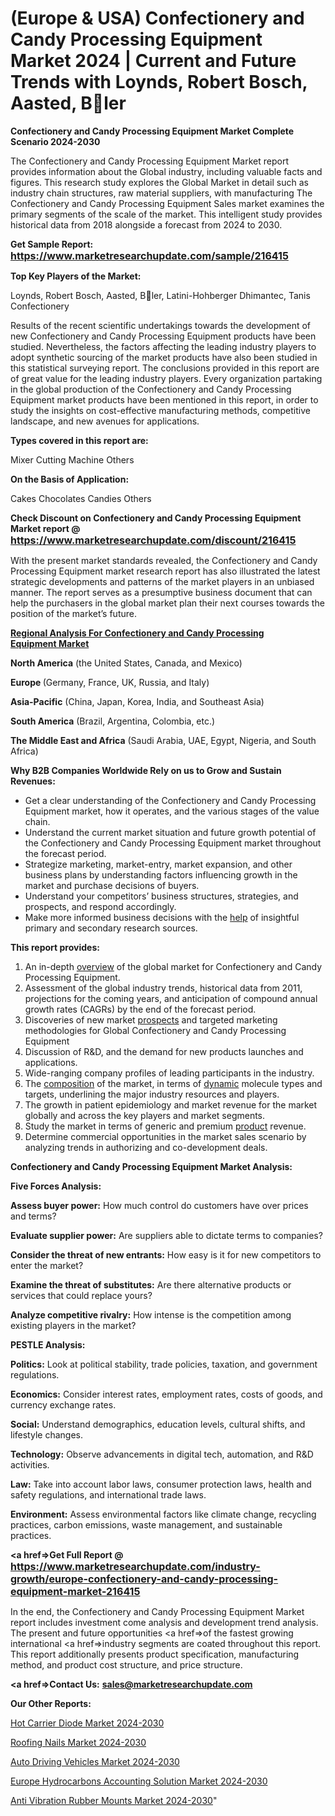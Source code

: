 # (Europe & USA) Confectionery and Candy Processing Equipment Market 2024 | Current and Future Trends with Loynds, Robert Bosch, Aasted, Bler

<strong>Confectionery and Candy Processing Equipment Market Complete Scenario 2024-2030</strong>

The Confectionery and Candy Processing Equipment Market report provides information about the Global industry, including valuable facts and figures. This research study explores the Global Market in detail such as industry chain structures, raw material suppliers, with manufacturing The Confectionery and Candy Processing Equipment Sales market examines the primary segments of the scale of the market. This intelligent study provides historical data from 2018 alongside a forecast from 2024 to 2030.

<strong>Get Sample Report: <a href=https://www.marketresearchupdate.com/sample/216415><font size=3 color=#0000ff>https://www.marketresearchupdate.com/sample/216415</font></a></strong>

<strong>Top Key Players of the Market:</strong>

Loynds, Robert Bosch, Aasted, Bler, Latini-Hohberger Dhimantec, Tanis Confectionery

Results of the recent scientific undertakings towards the development of new Confectionery and Candy Processing Equipment products have been studied. Nevertheless, the factors affecting the leading industry players to adopt synthetic sourcing of the market products have also been studied in this statistical surveying report. The conclusions provided in this report are of great value for the leading industry players. Every organization partaking in the global production of the Confectionery and Candy Processing Equipment market products have been mentioned in this report, in order to study the insights on cost-effective manufacturing methods, competitive landscape, and new avenues for applications.

<strong>Types covered in this report are: </strong>

Mixer
Cutting Machine
Others

<strong>On the Basis of Application:</strong>

Cakes
Chocolates
Candies
Others

<strong>Check Discount on Confectionery and Candy Processing Equipment Market report @ <a href=https://www.marketresearchupdate.com/discount/216415><font size=3 color=#0000ff>https://www.marketresearchupdate.com/discount/216415</font></a></strong>

With the present market standards revealed, the Confectionery and Candy Processing Equipment market research report has also illustrated the latest strategic developments and patterns of the market players in an unbiased manner. The report serves as a presumptive business document that can help the purchasers in the global market plan their next courses towards the position of the market’s future.

<strong><u><b>Regional Analysis For Confectionery and Candy Processing Equipment Market</b></u></strong>

<strong><b>North America</b></strong> (the United States, Canada, and Mexico)

<strong><b>Europe </b></strong>(Germany, France, UK, Russia, and Italy)

<strong><b>Asia-Pacific</b></strong> (China, Japan, Korea, India, and Southeast Asia)

<strong><b>South America</b></strong> (Brazil, Argentina, Colombia, etc.)

<strong><b>The Middle East and Africa</b></strong> (Saudi Arabia, UAE, Egypt, Nigeria, and South Africa)

<strong>Why B2B Companies Worldwide Rely on us to Grow and Sustain Revenues:</strong>
<ul>
  <li>Get a clear understanding of the Confectionery and Candy Processing Equipment market, how it operates, and the various stages of the value chain.</li>
  <li>Understand the current market situation and future growth potential of the Confectionery and Candy Processing Equipment market throughout the forecast period.</li>
  <li>Strategize marketing, market-entry, market expansion, and other business plans by understanding factors influencing growth in the market and purchase decisions of buyers.</li>
  <li>Understand your competitors’ business structures, strategies, and prospects, and respond accordingly.</li>
  <li>Make more informed business decisions with the <a href=ASDF991299>help</a> of insightful primary and secondary research sources.</li>
</ul>
<strong>This report provides:</strong>
<ol>
  <li>An in-depth <a href=>overview</a> of the global market for Confectionery and Candy Processing Equipment.</li>
  <li>Assessment of the global industry trends, historical data from 2011, projections for the coming years, and anticipation of compound annual growth rates (CAGRs) by the end of the forecast period.</li>
  <li>Discoveries of new market <a href=>prospects</a> and targeted marketing methodologies for Global Confectionery and Candy Processing Equipment</li>
  <li>Discussion of R&amp;D, and the demand for new products launches and applications.</li>
  <li>Wide-ranging company profiles of leading participants in the industry.</li>
  <li>The <a href=ASDF881288>composition</a> of the market, in terms of <a href=>dynamic</a> molecule types and targets, underlining the major industry resources and players.</li>
  <li>The growth in patient epidemiology and market revenue for the market globally and across the key players and market segments.</li>
  <li>Study the market in terms of generic and premium <a href=>product</a> revenue.</li>
  <li>Determine commercial opportunities in the market sales scenario by analyzing trends in authorizing and co-development deals.</li>
</ol>

<strong>Confectionery and Candy Processing Equipment Market Analysis:</strong>

<strong>Five Forces Analysis:</strong>

<strong>Assess buyer power:</strong> How much control do customers have over prices and terms?

<strong>Evaluate supplier power:</strong> Are suppliers able to dictate terms to companies?

<strong>Consider the threat of new entrants:</strong> How easy is it for new competitors to enter the market?

<strong>Examine the threat of substitutes:</strong> Are there alternative products or services that could replace yours?

<strong>Analyze competitive rivalry:</strong> How intense is the competition among existing players in the market?

<strong>PESTLE Analysis:</strong>

<strong>Politics:</strong> Look at political stability, trade policies, taxation, and government regulations.

<strong>Economics:</strong> Consider interest rates, employment rates, costs of goods, and currency exchange rates.

<strong>Social:</strong> Understand demographics, education levels, cultural shifts, and lifestyle changes.

<strong>Technology:</strong> Observe advancements in digital tech, automation, and R&D activities.

<strong>Law:</strong> Take into account labor laws, consumer protection laws, health and safety regulations, and international trade laws.

<strong>Environment:</strong> Assess environmental factors like climate change, recycling practices, carbon emissions, waste management, and sustainable practices.

<strong><a href=>Get Full Report</a> @ <a href=https://www.marketresearchupdate.com/industry-growth/europe-confectionery-and-candy-processing-equipment-market-216415><font size=3 color=#0000ff>https://www.marketresearchupdate.com/industry-growth/europe-confectionery-and-candy-processing-equipment-market-216415</font></a></strong>

In the end, the Confectionery and Candy Processing Equipment Market report includes investment come analysis and development trend analysis. The present and future opportunities <a href=>of</a> the fastest growing international <a href=>industry</a> segments are coated throughout this report. This report additionally presents product specification, manufacturing method, and product cost structure, and price structure.

<strong><a href=><strong>Contact Us:</strong></a></strong>
<strong>sales@marketresearchupdate.com</strong>

<strong>Our Other Reports:</strong>

<a href=https://www.linkedin.com/pulse/hot-carrier-diode-market-size-growth-set-surge-significantly>Hot Carrier Diode Market 2024-2030</a>

<a href=https://www.linkedin.com/pulse/roofing-nails-market-analysis-segment-region>Roofing Nails Market 2024-2030</a>

<a href=https://www.linkedin.com/pulse/auto-driving-vehicles-market-outlooks-2023-size-players>Auto Driving Vehicles Market 2024-2030</a>

<a href=https://www.linkedin.com/pulse/europe-hydrocarbons-accounting-solution-market-2023-ndugf/>Europe Hydrocarbons Accounting Solution Market 2024-2030</a>

<a href=https://medium.com/@proteekoffice/north-america-anti-vibration-rubber-mounts-market-2023-2029-coverage-overview-sumitomo-riko-c5c009be1821> Anti Vibration Rubber Mounts Market 2024-2030</a>"
